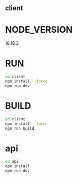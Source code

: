 ## client

# NODE_VERSION

18.18.3

# RUN

```sh
cd client
npm install --force
npm run dev
```

# BUILD

```sh
cd client
npm install --force
npm run build
```

# api

```sh
cd api
npm install
npm run dev
```
